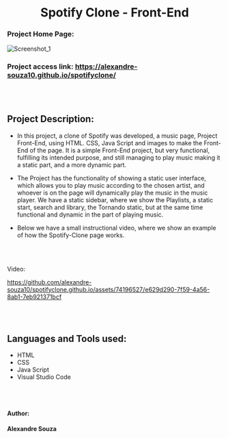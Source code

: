<h1 align="center"> Spotify Clone - Front-End</h1>

### Project Home Page:
![Screenshot_1](https://github.com/alexandre-souza10/spotifyclone.github.io/assets/74196527/02307ae2-8c2d-4a0b-98e4-6b04e41b140c)

### Project access link: https://alexandre-souza10.github.io/spotifyclone/

<br></br>

## Project Description:
- In this project, a clone of Spotify was developed, a music page, Project Front-End, using HTML. CSS, Java Script and images to make the Front-End of the page.
It is a simple Front-End project, but very functional, fulfilling its intended purpose, and still managing to play music making it a static part, and a more dynamic part.

- The Project has the functionality of showing a static user interface, which allows you to play music according to the chosen artist, and whoever is on the page will dynamically play the music in the music player.
We have a static sidebar, where we show the Playlists, a static start, search and library, the Tornando static, but at the same time functional and dynamic in the part of playing music.

- Below we have a small instructional video, where we show an example of how the Spotify-Clone page works.

</br></br>

Video:

https://github.com/alexandre-souza10/spotifyclone.github.io/assets/74196527/e629d290-7f59-4a56-8ab1-7eb921371bcf

<br></br>

## Languages ​​and Tools used:
- HTML
- CSS
- Java Script
- Visual Studio Code

<br></br>

#### Author: 
**Alexandre Souza**
